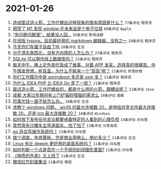 # 2021-01-26

1. [造成面试造火箭，工作拧螺丝这种现象的根本原因是什么？](https://www.v2ex.com/t/748372) `77条评论` `程序员`
1. [用惯了 M1 发现 window 在未来会是个电子垃圾](https://www.v2ex.com/t/748450) `69条评论` `Apple`
1. [“有问题问群里”，结果没人回…](https://www.v2ex.com/t/748364) `35条评论` `职场话题`
1. [在线版 typora，目前最好用的 markdown 编辑器，没有之一](https://www.v2ex.com/t/748439) `29条评论` `程序员`
1. [今天你们车厘子自由了吗](https://www.v2ex.com/t/748365) `28条评论` `生活`
1. [分不清东南西北，没有方向感的人怎么办？](https://www.v2ex.com/t/748429) `27条评论` `程序员`
1. [SQLite 可以用作线上数据库吗？](https://www.v2ex.com/t/748360) `22条评论` `程序员`
1. [每天中午、晚上定外卖吃饭成了难事，对着 APP 发呆，选择真的很痛苦。中午偶发奇想，有盲盒，为什么不能来一个“盲饭”呢？](https://www.v2ex.com/t/748487) `21条评论` `奇思妙想`
1. [你们工作履历中是 springboot 多还是 ssm 多？](https://www.v2ex.com/t/748369) `21条评论` `程序员`
1. [为什么 IDEA PHP 比 IDEA Go 贵了一倍？](https://www.v2ex.com/t/748368) `21条评论` `程序员`
1. [面试造火箭，工作拧螺丝的，都是什么样的火箭，跟螺丝呢？](https://www.v2ex.com/t/748363) `21条评论` `Java`
1. [成都 大家过年期间有上门铲猫砂喂猫的需求么](https://www.v2ex.com/t/748375) `19条评论` `成都`
1. [同事欠钱一直不给怎么办。](https://www.v2ex.com/t/748410) `18条评论` `生活`
1. [求教个 windows 问题， win10 的最大连接数 20，是特指共享文件最大连接数 20，还是 tcp 最大连接数 20？](https://www.v2ex.com/t/748468) `16条评论` `Windows`
1. [如何放下发布任何言论都要戒备特定的人看到的心理负担](https://www.v2ex.com/t/748391) `14条评论` `问与答`
1. [竟然真有沙雕车主弯道超车，怕了怕了](https://www.v2ex.com/t/748461) `13条评论` `分享发现`
1. [go 适合写操作系统吗？](https://www.v2ex.com/t/748374) `13条评论` `问与答`
1. [做个调查，年底算账，您是商业用电么，电价多少？](https://www.v2ex.com/t/748489) `11条评论` `生活`
1. [Linux 有比 deepin 更好用的桌面系统吗？](https://www.v2ex.com/t/748483) `11条评论` `问与答`
1. [如何判断一个点是否在一个不规则封闭图形里面?](https://www.v2ex.com/t/748457) `11条评论` `问与答`
1. [《神奇的外卖》又上线了](https://www.v2ex.com/t/748424) `11条评论` `生活`
1. [微信红包封面集合](https://www.v2ex.com/t/748404) `11条评论` `微信`
